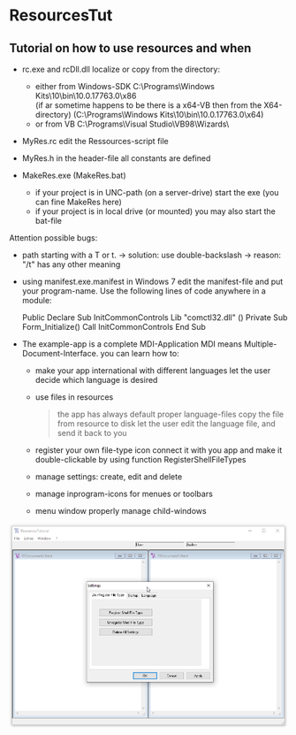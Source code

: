 # ResourcesTut
## Tutorial on how to use resources and when  
* rc.exe and rcDll.dll 
  localize or copy from the directory:
  - either from Windows-SDK 
    C:\Programs\Windows Kits\10\bin\10.0.17763.0\x86\
    (if ar sometime happens to be there is a x64-VB then from the X64-directory)
    (C:\Programs\Windows Kits\10\bin\10.0.17763.0\x64\)
  - or from VB
    C:\Programs\Visual Studio\VB98\Wizards\

* MyRes.rc 
  edit the Ressources-script file

* MyRes.h 
  in the header-file all constants are defined

* MakeRes.exe (MakeRes.bat) 
  - if your project is in UNC-path (on a server-drive) start the exe
    (you can fine MakeRes here)
  - if your project is in local drive (or mounted) you may also start the bat-file

Attention possible bugs: 
 - path starting with a T or t.
 -> solution: use double-backslash 
 -> reason:   "/t" has any other meaning

* using manifest.exe.manifest
  in Windows 7 edit the manifest-file and put your program-name.
  Use the following lines of code anywhere in a module:
  
  Public Declare Sub InitCommonControls Lib "comctl32.dll" () 
  Private Sub Form_Initialize()
      Call InitCommonControls
  End Sub

* The example-app is a complete MDI-Application
  MDI means Multiple-Document-Interface. 
  you can learn how to:
  
  - make your app international with different languages
    let the user decide which language is desired
	
  - use files in resources
    > the app has always default proper language-files
	> copy the file from resource to disk
	> let the user edit the language file, and send it back to you
    
  - register your own file-type icon
    connect it with you app and make it double-clickable
    by using function RegisterShellFileTypes
	
  - manage settings: create, edit and delete
    
  - manage inprogram-icons for menues or toolbars
    
  - menu window
    properly manage child-windows 
  
![GamePathFinder Image](Resources/Pictures/ResourcesTut.png "GamePathFinder Image")